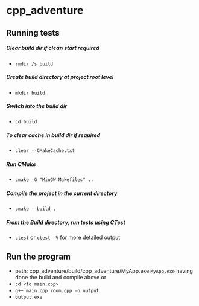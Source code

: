 # cpp_adventure

## Running tests
##### Clear build dir if clean start required
- ```rmdir /s build```
##### Create build directory at project root level
- ```mkdir build```
##### Switch into the build dir
- ```cd build```
##### To clear cache in build dir if required
- ```clear --CMakeCache.txt```
##### Run CMake
- ```cmake -G "MinGW Makefiles" ..```
##### Compile the project in the current directory
- ```cmake --build .``` 
##### From the Build directory, run tests using CTest
- ```ctest``` or ```ctest -V``` for more detailed output

## Run the program
- path: cpp_adventure/build/cpp_adventure/MyApp.exe ```MyApp.exe``` having done the build and compile above
or
- ```cd <to main.cpp>```
- ```g++ main.cpp room.cpp -o output```
- ```output.exe```